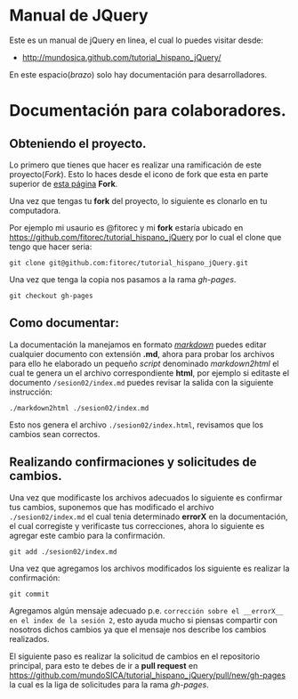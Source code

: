 Manual de JQuery
==========================================================================================

Este es un manual de jQuery en linea, el cual lo puedes visitar desde:

- <http://mundosica.github.com/tutorial_hispano_jQuery/>

En este espacio(_brazo_) solo hay documentación para desarrolladores.

Documentación para colaboradores.
==========================================================================================

## Obteniendo el proyecto.

Lo primero que tienes que hacer es realizar una ramificación de este proyecto(_Fork_). Esto lo haces desde el icono de fork que esta en parte superior de [esta página](https://github.com/mundoSICA/tutorial_hispano_jQuery) **Fork**.

Una vez que tengas tu **fork** del proyecto, lo siguiente es clonarlo en tu computadora.

Por ejemplo mi usaurio es @fitorec y mi **fork** estaría ubicado en <https://github.com/fitorec/tutorial_hispano_jQuery> por lo cual el clone que tengo que hacer seria:

	git clone git@github.com:fitorec/tutorial_hispano_jQuery.git


Una vez que tenga la copia nos pasamos a la rama _gh-pages_.

	git checkout gh-pages

## Como documentar:

La documentación la manejamos en formato [_markdown_](http://daringfireball.net/projects/markdown/syntax) puedes editar cualquier documento con extensión __.md__, ahora para probar los archivos para ello he elaborado un pequeño _script_ denominado _markdown2html_ el cual te genera un el archivo correspondiente __html__, por ejemplo si editaste el documento `/sesion02/index.md` puedes revisar la salida con la siguiente instrucción:

	./markdown2html ./sesion02/index.md

Esto nos genera  el archivo `./sesion02/index.html`, revisamos que los cambios sean correctos.

## Realizando confirmaciones y solicitudes de cambios.

Una vez que modificaste los archivos adecuados lo siguiente es confirmar tus cambios, suponemos que has modificado el archivo `./sesion02/index.md` el cual tenia determinado __errorX__ en la documentación, el cual corregiste y verificaste tus correcciones, ahora lo siguiente es agregar este cambio para la confirmación.

	git add ./sesion02/index.md

Una vez que agregamos los archivos modificados los siguiente es realizar la confirmación:

	git commit

Agregamos algún mensaje adecuado p.e. `corrección sobre el __errorX__ en el index de la sesión 2`, esto ayuda mucho si piensas compartir con nosotros dichos cambios ya que el mensaje nos describe los cambios realizados.


El siguiente paso es realizar la solicitud de cambios en el repositorio principal, para esto te debes de ir a __pull request__ en <https://github.com/mundoSICA/tutorial_hispano_jQuery/pull/new/gh-pages> la cual es la liga de solicitudes para la rama _gh-pages_.

